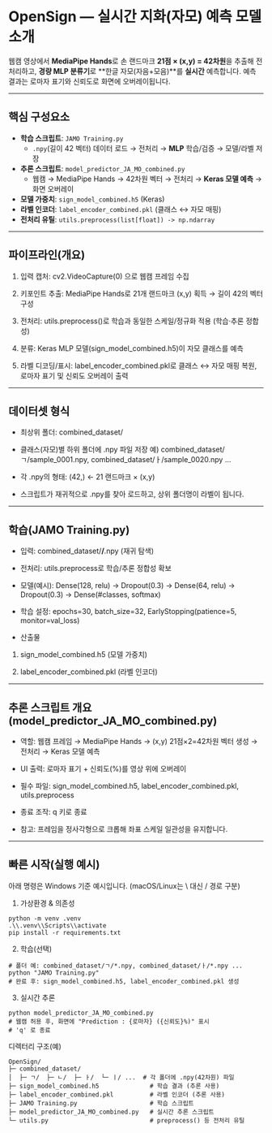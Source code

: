 # OpenSign — 실시간 지화(자모) 예측 모델 소개

웹캠 영상에서 **MediaPipe Hands**로 손 랜드마크 **21점 × (x,y) = 42차원**을 추출해 전처리하고, **경량 MLP 분류기**로 **한글 자모(자음+모음)**를 **실시간** 예측합니다. 예측 결과는 로마자 표기와 신뢰도로 화면에 오버레이됩니다.

---

## 핵심 구성요소

- **학습 스크립트**: `JAMO Training.py`  
  - `.npy`(길이 42 벡터) 데이터 로드 → 전처리 → **MLP** 학습/검증 → 모델/라벨 저장
- **추론 스크립트**: `model_predictor_JA_MO_combined.py`  
  - 웹캠 → MediaPipe Hands → 42차원 벡터 → 전처리 → **Keras 모델 예측** → 화면 오버레이
- **모델 가중치**: `sign_model_combined.h5` (Keras)  
- **라벨 인코더**: `label_encoder_combined.pkl` (클래스 ↔ 자모 매핑)
- **전처리 유틸**: `utils.preprocess(list[float]) -> np.ndarray`

---

## 파이프라인(개요)

1. 입력 캡처: cv2.VideoCapture(0) 으로 웹캠 프레임 수집

2. 키포인트 추출: MediaPipe Hands로 21개 랜드마크 (x,y) 획득 → 길이 42의 벡터 구성

3. 전처리: utils.preprocess()로 학습과 동일한 스케일/정규화 적용 (학습·추론 정합성)

4. 분류: Keras MLP 모델(sign_model_combined.h5)이 자모 클래스를 예측

5. 라벨 디코딩/표시: label_encoder_combined.pkl로 클래스 ↔ 자모 매핑 복원, 로마자 표기 및 신뢰도 오버레이 출력

---

## 데이터셋 형식
- 최상위 폴더: combined_dataset/

- 클래스(자모)별 하위 폴더에 .npy 파일 저장
예) combined_dataset/ㄱ/sample_0001.npy, combined_dataset/ㅏ/sample_0020.npy …

- 각 .npy의 형태: (42,) ← 21 랜드마크 × (x,y)

- 스크립트가 재귀적으로 .npy를 찾아 로드하고, 상위 폴더명이 라벨이 됩니다.

---

## 학습(JAMO Training.py)
- 입력: combined_dataset/**/**.npy (재귀 탐색)

- 전처리: utils.preprocess로 학습/추론 정합성 확보

- 모델(예시): Dense(128, relu) → Dropout(0.3) → Dense(64, relu) → Dropout(0.3) → Dense(#classes, softmax)

- 학습 설정: epochs=30, batch_size=32, EarlyStopping(patience=5, monitor=val_loss)

- 산출물

1. sign_model_combined.h5 (모델 가중치)

2. label_encoder_combined.pkl (라벨 인코더)

---

## 추론 스크립트 개요 (model_predictor_JA_MO_combined.py)

- 역할: 웹캠 프레임 → MediaPipe Hands → (x,y) 21점×2=42차원 벡터 생성 → 전처리 → Keras 모델 예측

- UI 출력: 로마자 표기 + 신뢰도(%)를 영상 위에 오버레이

- 필수 파일: sign_model_combined.h5, label_encoder_combined.pkl, utils.preprocess

- 종료 조작: q 키로 종료

- 참고: 프레임을 정사각형으로 크롭해 좌표 스케일 일관성을 유지합니다.

---

## 빠른 시작(실행 예시)

아래 명령은 Windows 기준 예시입니다. (macOS/Linux는 \ 대신 / 경로 구분)

1) 가상환경 & 의존성
```text
python -m venv .venv
.\\.venv\\Scripts\\activate
pip install -r requirements.txt
```

2) 학습(선택)
```text
# 폴더 예: combined_dataset/ㄱ/*.npy, combined_dataset/ㅏ/*.npy ...
python "JAMO Training.py"
# 완료 후: sign_model_combined.h5, label_encoder_combined.pkl 생성
```

3) 실시간 추론
```text
python model_predictor_JA_MO_combined.py
# 웹캠 허용 후, 화면에 "Prediction : {로마자} ({신뢰도}%)" 표시
# 'q' 로 종료
```

디렉터리 구조(예)
```text
OpenSign/
├─ combined_dataset/
│  ├─ ㄱ/  ├─ ㄴ/  ├─ ㅏ/  └─ ㅣ/ ...  # 각 폴더에 .npy(42차원) 파일
├─ sign_model_combined.h5              # 학습 결과 (추론 사용)
├─ label_encoder_combined.pkl          # 라벨 인코더 (추론 사용)
├─ JAMO Training.py                    # 학습 스크립트
├─ model_predictor_JA_MO_combined.py   # 실시간 추론 스크립트
└─ utils.py                            # preprocess() 등 전처리 유틸
```
